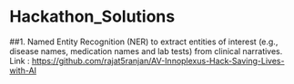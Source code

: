 # Hackathon_Solutions

##1. Named Entity Recognition (NER) to extract entities of interest (e.g., disease names, medication names and lab tests) from clinical narratives.
Link : https://github.com/rajat5ranjan/AV-Innoplexus-Hack-Saving-Lives-with-AI
